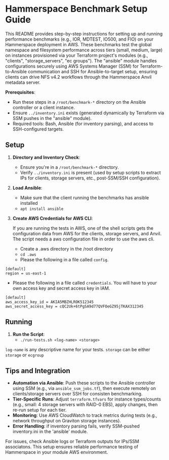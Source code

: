 # Hammerspace Benchmark Setup Guide

This README provides step-by-step instructions for setting up and running performance benchmarks (e.g., IOR, MDTEST, IO500, and FIO) on your Hammerspace deployment in AWS. These benchmarks test the global namespace and filesystem performance across tiers (small, medium, large) on instances provisioned via your Terraform project's modules (e.g., "clients", "storage_servers", "ec groups"). The "ansible" module handles configurations securely using AWS Systems Manager (SSM) for Terraform-to-Ansible communication and SSH for Ansible-to-target setup, ensuring clients can drive NFS v4.2 workflows through the Hammerspace Anvil metadata server.

**Prerequisites**:
- Run these steps in a `/root/benchmark-*` directory on the Ansible controller or a client instance.
- Ensure `../inventory.ini` exists (generated dynamically by Terraform via SSM pushes in the "ansible" module).
- Required tools: Bash, Ansible (for inventory parsing), and access to SSH-configured targets.

## Setup

1. **Directory and Inventory Check**:
   - Ensure you're in a `/root/benchmark-*` directory.
   - Verify `../inventory.ini` is present (used by setup scripts to extract IPs for clients, storage servers, etc., post-SSM/SSH configuration).

2. **Load Ansible**:
   - Make sure that the client running the benchmarks has ansible installed
   - `apt install ansible`

3. **Create AWS Credentials for AWS CLI**:

   If you are running the tests in AWS, one of the shell scripts gets the configuration data from AWS for the clients, storage servers, and Anvil. The script needs a aws configuration file in order to use the aws cli.
   
   - Create a .aws directory in the /root directory
   - `cd .aws`
   - Please the following in a file called `config`.

  ```
  [default]
  region = us-east-1
  ```

   - Please the following in a file called `credentials`. You will have to your own access key and secret access key in IAM.

  ```
  [default]
  aws_access_key_id = AKIA5MBZHLROK512345
  aws_secret_access_key = cQC2Uk+6tPgSA9d77QVFOeGZ95jTKAX312345
  ```

## Running

1. **Run the Script**:
   - `./run-tests.sh <log-name> <storage>`

`log-name` is any descriptive name for your tests.
`storage` can be either `storage` or `ecgroup`

## Tips and Integration
  - **Automation via Ansible**: Push these scripts to the Ansible controller using SSM (e.g., via `ansible_ssm_jobs.tf`), then execute remotely on clients/storage servers over SSH for consisten benchmarking.
  - **Tier-Specific Runs**: Adjust `terraform.tfvars` for instance types/counts (e.g., small: 4 storage servers with RAID-0 EBS), apply changes, then re-run setup for each tier.
  - **Monitoring**: Use AWS CloudWatch to track metrics during tests (e.g., network throughput on Graviton storage instances).
  - **Error Handling**: if inventory parsing fails, verify SSM-pushed inventory.ini in the 'ansible' module.

For issues, check Ansible logs or Terraform outputs for IPs/SSM associatons. This setup ensures reliable performance testing of Hammerspace in your module AWS environment.
